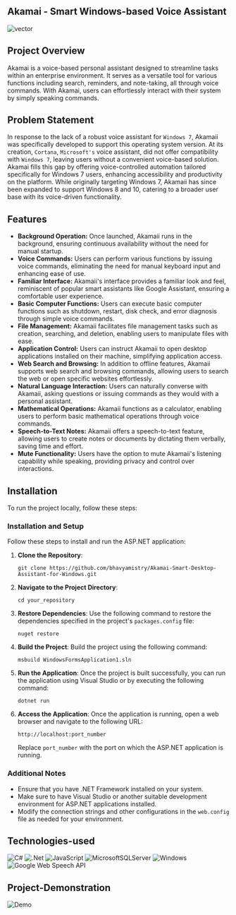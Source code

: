 ## Akamai - Smart Windows-based Voice Assistant

<img src="https://github.com/bhavyamistry/Shatranj-Chess-Tutor/assets/58860047/1506ded6-bb10-4f9d-a215-299cf7af162e" alt="vector" align="center">

## Project Overview

Akamai is a voice-based personal assistant designed to streamline tasks within an enterprise environment. It serves as a versatile tool for various functions including search, reminders, and note-taking, all through voice commands. With Akamai, users can effortlessly interact with their system by simply speaking commands.

## Problem Statement

In response to the lack of a robust voice assistant for `Windows 7`, Akamaii was specifically developed to support this operating system version. At its creation, `Cortana`, `Microsoft's` voice assistant, did not offer compatibility with `Windows 7`, leaving users without a convenient voice-based solution. Akamai fills this gap by offering voice-controlled automation tailored specifically for Windows 7 users, enhancing accessibility and productivity on the platform. While originally targeting Windows 7, Akamaii has since been expanded to support Windows 8 and 10, catering to a broader user base with its voice-driven functionality.

## Features

- **Background Operation:** Once launched, Akamaii runs in the background, ensuring continuous availability without the need for manual startup.
- **Voice Commands:** Users can perform various functions by issuing voice commands, eliminating the need for manual keyboard input and enhancing ease of use.
- **Familiar Interface:** Akamaii's interface provides a familiar look and feel, reminiscent of popular smart assistants like Google Assistant, ensuring a comfortable user experience.
- **Basic Computer Functions:** Users can execute basic computer functions such as shutdown, restart, disk check, and error diagnosis through simple voice commands.
- **File Management:** Akamaii facilitates file management tasks such as creation, searching, and deletion, enabling users to manipulate files with ease.
- **Application Control:** Users can instruct Akamaii to open desktop applications installed on their machine, simplifying application access.
- **Web Search and Browsing:** In addition to offline features, Akamaii supports web search and browsing commands, allowing users to search the web or open specific websites effortlessly.
- **Natural Language Interaction:** Users can naturally converse with Akamaii, asking questions or issuing commands as they would with a personal assistant.
- **Mathematical Operations:** Akamaii functions as a calculator, enabling users to perform basic mathematical operations through voice commands.
- **Speech-to-Text Notes:** Akamaii offers a speech-to-text feature, allowing users to create notes or documents by dictating them verbally, saving time and effort.
- **Mute Functionality:** Users have the option to mute Akamaii's listening capability while speaking, providing privacy and control over interactions.

## Installation

To run the project locally, follow these steps:

### Installation and Setup

Follow these steps to install and run the ASP.NET application:

1. **Clone the Repository**: 
   ```
   git clone https://github.com/bhavyamistry/Akamai-Smart-Desktop-Assistant-for-Windows.git
   ```

2. **Navigate to the Project Directory**:
   ```
   cd your_repository
   ```

3. **Restore Dependencies**:
   Use the following command to restore the dependencies specified in the project's `packages.config` file:
   ```
   nuget restore
   ```

4. **Build the Project**:
   Build the project using the following command:
   ```
   msbuild WindowsFormsApplication1.sln
   ```

5. **Run the Application**:
   Once the project is built successfully, you can run the application using Visual Studio or by executing the following command:
   ```
   dotnet run
   ```

6. **Access the Application**:
   Once the application is running, open a web browser and navigate to the following URL:
   ```
   http://localhost:port_number
   ```
   Replace `port_number` with the port on which the ASP.NET application is running.

### Additional Notes

- Ensure that you have .NET Framework installed on your system.
- Make sure to have Visual Studio or another suitable development environment for ASP.NET applications installed.
- Modify the connection strings and other configurations in the `web.config` file as needed for your environment.

## Technologies-used
![C#](https://img.shields.io/badge/c%23-%23239120.svg?style=for-the-badge&logo=csharp&logoColor=white)
![.Net](https://img.shields.io/badge/.NET-5C2D91?style=for-the-badge&logo=.net&logoColor=white)
![JavaScript](https://img.shields.io/badge/javascript-%23323330.svg?style=for-the-badge&logo=javascript&logoColor=%23F7DF1E)
![MicrosoftSQLServer](https://img.shields.io/badge/Microsoft%20SQL%20Server-CC2927?style=for-the-badge&logo=microsoft%20sql%20server&logoColor=white)
![Windows](https://img.shields.io/badge/Windows-0078D6?style=for-the-badge&logo=windows&logoColor=white)
![Google Web Speech API](https://img.shields.io/badge/google%20assistant-4285F4?style=for-the-badge&logo=google%20web%20speech%20API&logoColor=white)

## Project-Demonstration

![Demo](https://drive.google.com/drive/folders/1kF-Ze6cPCYKYVdfKoIHOQJ-GIMbsDCRf?usp=share_link)
